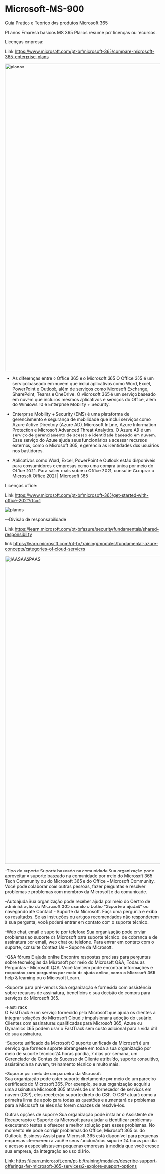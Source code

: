 # Microsoft-MS-900
Guia Pratico e Teorico dos produtos Microsoft 365


PLanos Empresa basicos MS 365
Planos resume por licenças ou recursos.

Licenças empresa: </p>
Link https://www.microsoft.com/pt-br/microsoft-365/compare-microsoft-365-enterprise-plans
</p>
<img src="https://user-images.githubusercontent.com/91704169/229573637-3f20eb91-2aad-4fc4-a551-82f3f1c1079e.png" width="1000px" align="centter" alt="planos">


- As diferenças entre o Office 365 e o Microsoft 365
O Office 365 é um serviço baseado em nuvem que inclui aplicativos como Word, Excel, PowerPoint e Outlook, além de serviços como Microsoft Exchange, SharePoint, Teams e OneDrive. O Microsoft 365 é um serviço baseado em nuvem que inclui os mesmos aplicativos e serviços do Office, além do Windows 10 e Enterprise Mobility + Security.

- Enterprise Mobility + Security (EMS) é uma plataforma de gerenciamento e segurança de mobilidade que inclui serviços como Azure Active Directory (Azure AD), Microsoft Intune, Azure Information Protection e Microsoft Advanced Threat Analytics. O Azure AD é um serviço de gerenciamento de acesso e identidade baseado em nuvem. Esse serviço do Azure ajuda seus funcionários a acessar recursos externos, como o Microsoft 365, e gerencia as identidades dos usuários nos bastidores.

- Aplicativos como Word, Excel, PowerPoint e Outlook estão disponíveis para consumidores e empresas como uma compra única por meio do Office 2021. Para saber mais sobre o Office 2021, consulte Comprar o Microsoft Office 2021 | Microsoft 365

Licenças office: </p>
Link https://www.microsoft.com/pt-br/microsoft-365/get-started-with-office-2021?rtc=1
</p>
<img src="https://user-images.githubusercontent.com/91704169/230211403-f19d3ede-2ebe-4804-a57b-e789ae409991.png" alt="planos">

--Divisão de responsabilidade

Link https://learn.microsoft.com/pt-br/azure/security/fundamentals/shared-responsibility </p>
link https://learn.microsoft.com/pt-br/training/modules/fundamental-azure-concepts/categories-of-cloud-services
</p>
<img src="https://user-images.githubusercontent.com/91704169/230213319-22983930-3121-43c2-ada7-69a3e0ada4cf.png" alt="IAASAASPAAS" width="1000px" align="centter" alt="planos">

-Tipo de suporte
Suporte baseado na comunidade	Sua organização pode aproveitar o suporte baseado na comunidade por meio do Microsoft 365 Tech Community ou do Microsoft 365 e do Office – Microsoft Community. 
Você pode colaborar com outras pessoas, fazer perguntas e resolver problemas e problemas com membros da Microsoft e da comunidade.

-Autoajuda	Sua organização pode receber ajuda por meio do Centro de administração do Microsoft 365 usando o botão "Suporte à ajuda&" ou navegando até Contact – Suporte da Microsoft. Faça uma pergunta e exiba os resultados. Se as instruções ou artigos recomendados não responderem à sua pergunta, você poderá entrar em contato com o suporte técnico.

-Web chat, email e suporte por telefone	Sua organização pode enviar problemas ao suporte da Microsoft para suporte técnico, de cobrança e de assinatura por email, web chat ou telefone. Para entrar em contato com o suporte, consulte Contact Us – Suporte da Microsoft.

-Q&A fóruns 
E ajuda online	Encontre respostas precisas para perguntas sobre tecnologias da Microsoft por meio do Microsoft Q&A, Todas as Perguntas – Microsoft Q&A. Você também pode encontrar informações e respostas para perguntas por meio de ajuda online, como o Microsoft 365 help & learning ou o Microsoft Learn.

-Suporte para pré-vendas	Sua organização é fornecida com assistência sobre recursos de assinatura, benefícios e sua decisão de compra para serviços do Microsoft 365.

-FastTrack	
O FastTrack é um serviço fornecido pela Microsoft que ajuda os clientes a integrar soluções do Microsoft Cloud e impulsionar a adoção do usuário. Clientes com assinaturas qualificadas para Microsoft 365, Azure ou Dynamics 365 podem usar o FastTrack sem custo adicional para a vida útil de sua assinatura.

-Suporte unificado da Microsoft	
O suporte unificado da Microsoft é um serviço que fornece suporte abrangente em toda a sua organização por meio de suporte técnico 24 horas por dia, 7 dias por semana, um Gerenciador de Contas de Sucesso do Cliente atribuído, suporte consultivo, assistência na nuvem, treinamento técnico e muito mais.

-Suporte por meio de um parceiro da Microsoft	
Sua organização pode obter suporte diretamente por meio de um parceiro certificado do Microsoft 365. Por exemplo, se sua organização adquiriu uma assinatura Microsoft 365 através de um fornecedor de serviços em nuvem (CSP), eles receberão suporte direto do CSP. O CSP atuará como a primeira linha de apoio para todas as questões e aumentará os problemas para a Microsoft se eles não forem capazes de resolvê-los.

Outras opções de suporte	Sua organização pode instalar o Assistente de Recuperação e Suporte da Microsoft para ajudar a identificar problemas executando testes e oferecer a melhor solução para esses problemas. No momento ele pode corrigir problemas do Office, Microsoft 365 ou do Outlook. Business Assist para Microsoft 365 está disponível para pequenas empresas oferecerem a você e seus funcionários suporte 24 horas por dia e acesso a especialistas em pequenas empresas à medida que você cresce sua empresa, da integração ao uso diário.

Link: https://learn.microsoft.com/pt-br/training/modules/describe-support-offerings-for-microsoft-365-services/2-explore-support-options
